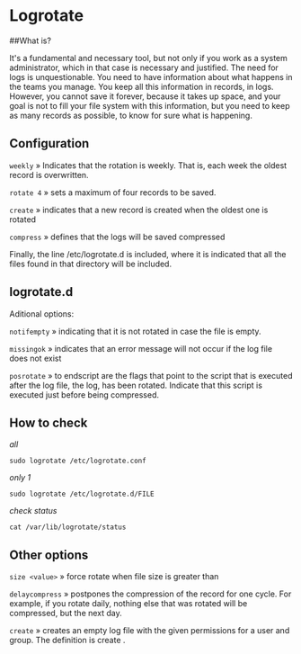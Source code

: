 # Logrotate
##What is?

It's a fundamental and necessary tool, but not only if you work as a system administrator, which in that case is necessary and justified. The need for logs is unquestionable. You need to have information about what happens in the teams you manage. You keep all this information in records, in logs. However, you cannot save it forever, because it takes up space, and your goal is not to fill your file system with this information, but you need to keep as many records as possible, to know for sure what is happening.

## Configuration
`weekly` » Indicates that the rotation is weekly. That is, each week the oldest record is overwritten.

`rotate 4` » sets a maximum of four records to be saved.

`create` » indicates that a new record is created when the oldest one is rotated 

`compress` » defines that the logs will be saved compressed 

Finally, the line /etc/logrotate.d is included, where it is indicated that all the files found in that directory will be included.

## logrotate.d
Aditional options:

`notifempty` » indicating that it is not rotated in case the file is empty.
 
`missingok` » indicates that an error message will not occur if the log file does not exist 

`posrotate` » to endscript are the flags that point to the script that is executed after the log file, the log, has been rotated. Indicate that this script is executed just before being compressed.

## How to check

*all*

`sudo logrotate /etc/logrotate.conf`

*only 1*

`sudo logrotate /etc/logrotate.d/FILE`

*check status*

`cat /var/lib/logrotate/status`

## Other options
`size <value>` » force rotate when file size is greater than <value> 

`delaycompress` » postpones the compression of the record for one cycle. For example, if you rotate daily, nothing else that was rotated will be compressed, but the next day.
 
`create` » creates an empty log file with the given permissions for a user and group. The definition is create <mode> <user> <group>.


